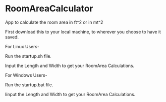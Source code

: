 # RoomAreaCalculator
App to calculate the room area in ft^2 or in mt^2

First download this to your local machine, to wherever you choose to have it saved.


For Linux Users-


Run the startup.sh file.

Input the Length and Width to get your RoomArea Calculations.


For Windows Users-


Run the startup.bat file.

Iinput the Length and Width to get your RoomArea Calculations.
